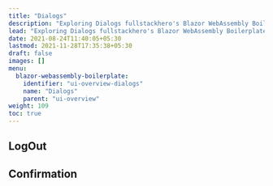 ```yaml
---
title: "Dialogs"
description: "Exploring Dialogs fullstackhero's Blazor WebAssembly Boilerplate."
lead: "Exploring Dialogs fullstackhero's Blazor WebAssembly Boilerplate."
date: 2021-08-24T11:40:05+05:30
lastmod: 2021-11-28T17:35:38+05:30
draft: false
images: []
menu:
  blazor-webassembly-boilerplate:
    identifier: "ui-overview-dialogs"
    name: "Dialogs"
    parent: "ui-overview"
weight: 109
toc: true
---
```


## LogOut

## Confirmation
